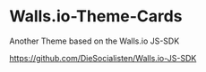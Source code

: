 Walls.io-Theme-Cards
====================

Another Theme based on the Walls.io JS-SDK

https://github.com/DieSocialisten/Walls.io-JS-SDK
